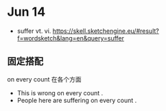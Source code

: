 # Jun 14

* suffer vt. vi. https://skell.sketchengine.eu/#result?f=wordsketch&lang=en&query=suffer

## 固定搭配

on every count 在各个方面

* This is wrong on every count .
* People here are suffering on every count .
